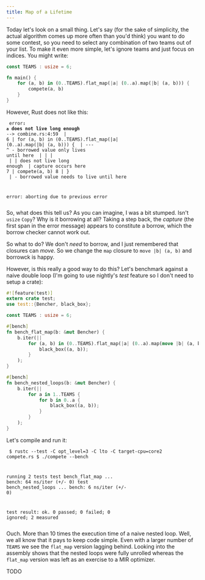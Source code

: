 ```yaml
---
title: Map of a Lifetime
---
```


Today let's look on a small thing. Let's say (for the sake of simplicity, the
actual algorithm comes up more often than you'd think) you want to do some
contest, so you need to select any combination of two teams out of your list.
To make it even more simple, let's ignore teams and just focus on indices. You
might write:

```Rust
const TEAMS : usize = 6;

fn main() {
    for (a, b) in (0..TEAMS).flat_map(|a| (0..a).map(|b| (a, b))) {
        compete(a, b)
    }
}
```

However, Rust does not like this:

<code class="highlight"><pre>
<span class="gr">error</span><b>: `a` does not live long enough</b>
<span class="nb"> --></span> combine.rs:4:59
<span class="nb">  |</span>
<span class="nb">6 |</span>     for (a, b) in (0..TEAMS).flat_map(|a| (0..a).map(|b| (a, b))) {
<span class="nb">  |                                                      ---</span>  <span class="gr">^</span>    <span class="nb">- borrowed value only lives until here</span>
<span class="nb">  |                                                      |</span>    <span class="gr">|</span>
<span class="nb">  |                                                      |</span>    <span class="gr">does not live long enough</span>
<span class="nb">  |                                                      capture occurs here</span>
<span class="nb">7 |</span>         compete(a, b)
<span class="nb">8 |</span>     }
<span class="nb">  |     - borrowed value needs to live until here</span>

error: aborting due to previous error
</pre></code>

So, what does this tell us? As you can imagine, I was a bit stumped. Isn't
`usize` `Copy`? Why is it borrowing at all? Taking a step back, the *capture*
(the first span in the error message) appears to constitute a borrow, which the
borrow checker cannot work out.

So what to do? We don't *need* to borrow, and I just remembered that closures
can *move*. So we change the `map` closure to `move |b| (a, b)` and borrowck is
happy.

However, is this really a good way to do this? Let's benchmark against a naive
double loop (I'm going to use nightly's *test* feature so I don't need to setup
a crate):

```Rust
#![feature(test)]
extern crate test;
use test::{Bencher, black_box};

const TEAMS : usize = 6;

#[bench]
fn bench_flat_map(b: &mut Bencher) {
    b.iter(||
        for (a, b) in (0..TEAMS).flat_map(|a| (0..a).map(move |b| (a, b))) {
            black_box((a, b));
        }
    );
}

#[bench]
fn bench_nested_loops(b: &mut Bencher) {
    b.iter(||
        for a in 1..TEAMS {
            for b in 0..a {
                black_box((a, b));
            }
        }
    );
}
```

Let's compile and run it:

<code><pre>
$ rustc --test -C opt_level=3 -C lto -C target-cpu=core2 compete.rs
$ ./compete --bench

running 2 tests
test bench_flat_map     ... <span class=".vg">bench</span>:          64 ns/iter (+/- 0)
test bench_nested_loops ... <span class=".vg">bench</span>:           6 ns/iter (+/- 0)

test result: <span class=".sr">ok</span>. 0 passed; 0 failed; 0 ignored; 2 measured
</pre></code>

Ouch. More than 10 times the execution time of a naive nested loop. Well, we
all know that it pays to keep code simple. Even with a larger number of `TEAMS`
we see the `flat_map` version lagging behind. Looking into the assembly shows
that the nested loops were fully unrolled whereas the `flat_map` version was
left as an exercise to a MIR optimizer.

TODO
